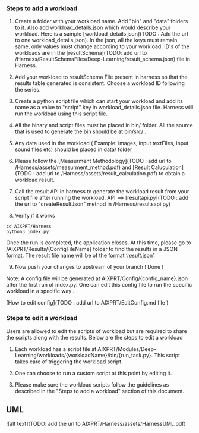 ### Steps to add a workload

1. Create a folder with your workload name. Add "bin" and  "data" folders to it. Also add workload_details.json which would describe your workload. Here is a sample [workload_details.json](TODO : Add the url to one workload_details.json).
 In the json, all the keys must remain same, only values must change according to your workload. ID's of the workloads are in the [resultSchema](TODO: add url to /Harness/ResultSchemaFiles/Deep-Learning/result_schema.json) file in Harness.

2. Add your workload  to resultSchema File present in harness so that the results table generated is consistent. Choose a workload ID following the series.

3. Create a python script file which can start your workload and add its name as a value to "script" key in workload_details.json file. Harness will run the workload using this script file.

4. All the binary and script files must be placed in bin/ folder. All the source that is used to generate the bin should be at bin/src/ .

5. Any data used in the workload ( Example: images, input textFiles, input sound files etc) should be placed in data/ folder

6. Please follow the [Measurment Methodology](TODO : add url to /Harness/assets/measurment_method.pdf) and [Result Caluculation](TODO : add url to /Harness/assets/result_calculation.pdf) to obtain a workload result.

7. Call the result API in harness to generate the workload result from your script file after running the workload.
  API ==> [resultapi.py](TODO : add the url to "createResultJson" method in /Harness/resultsapi.py)

8. Verify if it works

```
cd AIXPRT/Harness
python3 index.py

```
Once the run is completed, the application closes. At this time, please go to /AIXPRT/Results/{ConfigFileName} folder to find the results in a JSON format. The result file name will be of the format ‘<Deep-Learning>_result_<time stamp>.json’.

9. Now push your changes to upstream of your branch ! Done !


Note: A config file will be generated at AIXPRT/Config/{config_name}.json after the first run of index.py. One can edit this config file to run the specific workload in a specific way .

[How to edit config](TODO : add url to  AIXPRT/EditConfig.md file )

### Steps to edit a workload

Users are allowed to edit the scripts of workload but are required to share the scripts along with the results. Below are the steps to edit a workload

1. Each workload has a script file at AIXPRT/Modules/Deep-Learning/workloads/{workloadName}/bin/{run_task.py}. This script takes care of triggering the workload script.

2. One can choose to run a custom script at this point by editing it.

3. Please make sure the workload scripts follow the guidelines as described in the "Steps to add a workload" section of this document.

## UML
![alt text](TODO: add the url to  AIXPRT/Harness/assets/HarnessUML.pdf)
